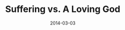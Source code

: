 ---
layout: music 
title: "Suffering vs. A Loving God"
series: "Heavyweights 2"
date: 2014-03-03 
description: "If God is so loving, why is there suffering in the world?"
audio: "http://www.crossroads.net/players/media/hq/heavyweights2_wk4.mp3"
audio-duration: "56:39"
src: "http://www.crossroads.net/players/media/mediumHz/190x110HeavyWeights14.jpg"
---